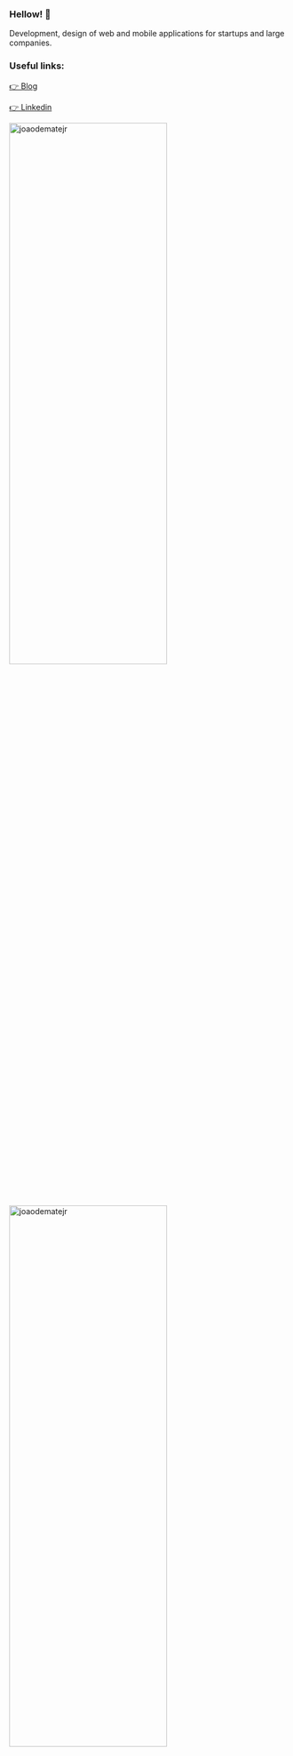 ### Hellow! 👋

Development, design of web and mobile applications for startups and large companies. 

### Useful links: 
[👉 Blog](https://joaodematejr.github.io)

[ 👉 Linkedin](https://www.linkedin.com/in/joaodemate/)


  <img width="75%" height="50%" src="https://github-readme-stats.vercel.app/api/top-langs/?username=joaodematejr&hide=html&layout=compact" alt="joaodematejr"/>
  <img width="75%" height="50%" src="https://github-readme-stats.vercel.app/api?username=joaodematejr&show_icons=true" alt="joaodematejr"/>


